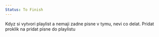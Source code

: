 ```yaml
---
Status: To Finish
---
```

Kdyz si vytvori playlist a nemaji zadne pisne v tymu, nevi co delat. Pridat proklik na pridat pisne do playlistu
